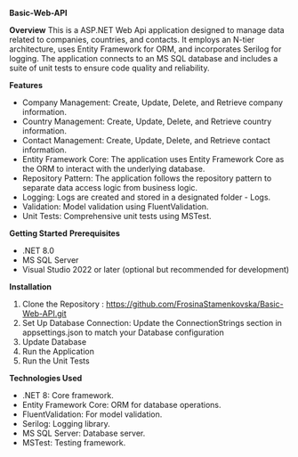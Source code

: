 **Basic-Web-API**

**Overview**
This is a ASP.NET Web Api application designed to manage data related to companies, countries, and contacts. It employs an N-tier architecture, uses Entity Framework for ORM, and incorporates Serilog for logging. The application connects to an MS SQL database and includes a suite of unit tests to ensure code quality and reliability.

**Features**
* Company Management: Create, Update, Delete, and Retrieve company information.
* Country Management: Create, Update, Delete, and Retrieve country information.
* Contact Management: Create, Update, Delete, and Retrieve contact information.
* Entity Framework Core: The application uses Entity Framework Core as the ORM to interact with the underlying database.
* Repository Pattern: The application follows the repository pattern to separate data access logic from business logic.
* Logging: Logs are created and stored in a designated folder - Logs.
* Validation: Model validation using FluentValidation.
* Unit Tests: Comprehensive unit tests using MSTest.

**Getting Started**
**Prerequisites**
* .NET 8.0
* MS SQL Server
* Visual Studio 2022 or later (optional but recommended for development)

**Installation**
1. Clone the Repository : https://github.com/FrosinaStamenkovska/Basic-Web-API.git
2. Set Up Database Connection: Update the ConnectionStrings section in appsettings.json to match your Database configuration
3. Update Database
4. Run the Application
5. Run the Unit Tests

**Technologies Used**
* .NET 8: Core framework.
* Entity Framework Core: ORM for database operations.
* FluentValidation: For model validation.
* Serilog: Logging library.
* MS SQL Server: Database server.
* MSTest: Testing framework.
